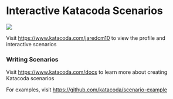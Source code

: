# Interactive Katacoda Scenarios

[![](http://shields.katacoda.com/katacoda/jaredcm10/count.svg)](https://www.katacoda.com/jaredcm10 "Get your profile on Katacoda.com")

Visit https://www.katacoda.com/jaredcm10 to view the profile and interactive scenarios

### Writing Scenarios
Visit https://www.katacoda.com/docs to learn more about creating Katacoda scenarios

For examples, visit https://github.com/katacoda/scenario-example
